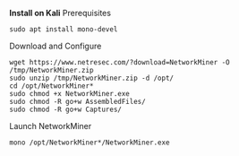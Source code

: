 **Install on Kali**
Prerequisites
```shell
sudo apt install mono-devel
```

Download and Configure
```shell
wget https://www.netresec.com/?download=NetworkMiner -O /tmp/NetworkMiner.zip
sudo unzip /tmp/NetworkMiner.zip -d /opt/
cd /opt/NetworkMiner*
sudo chmod +x NetworkMiner.exe
sudo chmod -R go+w AssembledFiles/
sudo chmod -R go+w Captures/
```

Launch NetworkMiner
```shell
mono /opt/NetworkMiner*/NetworkMiner.exe
```

